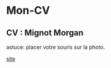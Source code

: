 # Mon-CV

## CV : Mignot Morgan

astuce: placer votre souris sur la photo.

[site](https://mignotmorgan.github.io/Mon-CV/)
